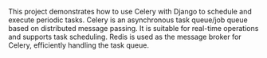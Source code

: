 This project demonstrates how to use Celery with Django to schedule and execute periodic tasks. Celery is an asynchronous task queue/job queue based on distributed message passing. It is suitable for real-time operations and supports task scheduling. Redis is used as the message broker for Celery, efficiently handling the task queue.
